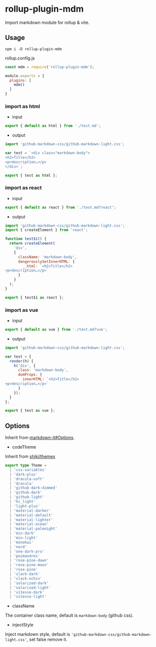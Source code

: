 # rollup-plugin-mdm

Import markdown module for rollup & vite.

## Usage

`npm i -D rollup-plugin-mdm`

rollup.config.js

```js
const mdm = require('rollup-plugin-mdm');

module.exports = {
  plugins: [
    mdm()
  ]
}
```

### import as html

- input

```js
export { default as html } from './test.md';
```

- output

```js
import 'github-markdown-css/github-markdown-light.css';

var test = `<div class="markdown-body">
<h2>Title</h2>
<p>description…</p>
</div>`;

export { test as html };
```

### import as react

- input

```js
export { default as react } from './test.md?react';
```

- output

```js
import 'github-markdown-css/github-markdown-light.css';
import { createElement } from 'react';

function test$1() {
  return createElement(
    'div', 
    { 
      className: 'markdown-body',
      dangerouslySetInnerHTML: {
        __html: `<h2>Title</h2>
<p>description…</p>`
      }
    }
  );
}

export { test$1 as react };
```

### import as vue

- input

```js
export { default as vue } from './test.md?vue';
```

- output

```js
import 'github-markdown-css/github-markdown-light.css';

var test = {
  render(h) {
    h('div', {
      class: 'markdown-body',
      domProps: {
        innerHTML: `<h2>Title</h2>
<p>description…</p>`
      }
    });
  }
};

export { test as vue };
```

## Options

Inherit from [markdown-it#Options](https://markdown-it.github.io/markdown-it/#MarkdownIt.new).

- codeTheme

Inherit from [shiki/themes](https://github.com/shikijs/shiki/blob/main/docs/themes.md#all-themes)

```ts
export type Theme =
  | 'css-variables'
  | 'dark-plus'
  | 'dracula-soft'
  | 'dracula'
  | 'github-dark-dimmed'
  | 'github-dark'
  | 'github-light'
  | 'hc_light'
  | 'light-plus'
  | 'material-darker'
  | 'material-default'
  | 'material-lighter'
  | 'material-ocean'
  | 'material-palenight'
  | 'min-dark'
  | 'min-light'
  | 'monokai'
  | 'nord'
  | 'one-dark-pro'
  | 'poimandres'
  | 'rose-pine-dawn'
  | 'rose-pine-moon'
  | 'rose-pine'
  | 'slack-dark'
  | 'slack-ochin'
  | 'solarized-dark'
  | 'solarized-light'
  | 'vitesse-dark'
  | 'vitesse-light'
```

- className

The container class name, default is `markdown-body` (github css).

- injectStyle

Inject markdown style, default is `'github-markdown-css/github-markdown-light.css'`, set false remove it.
